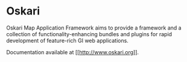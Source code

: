 Oskari
======

Oskari Map Application Framework aims to provide a framework and a
collection of functionality-enhancing bundles and plugins for rapid
development of feature-rich GI web applications.

Documentation available at [[http://www.oskari.org]].
